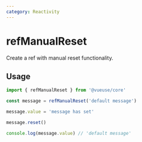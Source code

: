 ```yaml
---
category: Reactivity
---
```


# refManualReset

Create a ref with manual reset functionality.

## Usage

```ts
import { refManualReset } from '@vueuse/core'

const message = refManualReset('default message')

message.value = 'message has set'

message.reset()

console.log(message.value) // 'default message'
```
